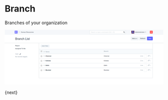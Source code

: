 <!-- add-breadcrumbs -->
# Branch

Branches of your organization

<img class="screenshot" alt="Branch" src="../assets/branch.png">

{next}
